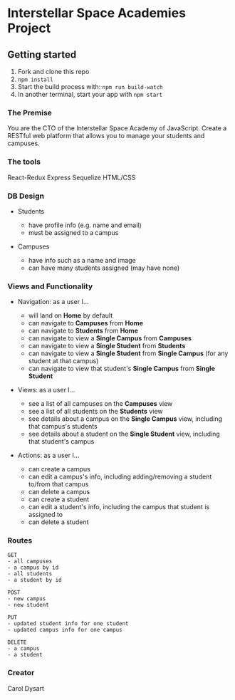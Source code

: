 # Interstellar Space Academies Project

## Getting started

1. Fork and clone this repo
2. `npm install`
3. Start the build process with: `npm run build-watch`
4. In another terminal, start your app with `npm start`

### The Premise

You are the CTO of the Interstellar Space Academy of JavaScript. Create a RESTful web platform that allows you to manage your students and campuses.

### The tools

React-Redux
Express
Sequelize
HTML/CSS

### DB Design

- Students
  * have profile info (e.g. name and email)
  * must be assigned to a campus

- Campuses
  * have info such as a name and image
  * can have many students assigned (may have none)

### Views and Functionality

- Navigation: as a user I...
  * will land on **Home** by default
  * can navigate to **Campuses** from **Home**
  * can navigate to **Students** from **Home**
  * can navigate to view a **Single Campus** from **Campuses**
  * can navigate to view a **Single Student** from **Students**
  * can navigate to view a **Single Student** from **Single Campus** (for any student at that campus)
  * can navigate to view that student's **Single Campus** from **Single Student**

- Views: as a user I...
  * see a list of all campuses on the **Campuses** view
  * see a list of all students on the **Students** view
  * see details about a campus on the **Single Campus** view, including that campus's students
  * see details about a student on the **Single Student** view, including that student's campus

- Actions: as a user I...
  * can create a campus
  * can edit a campus's info, including adding/removing a student to/from that campus
  * can delete a campus
  * can create a student
  * can edit a student's info, including the campus that student is assigned to
  * can delete a student

### Routes

```
GET
- all campuses
- a campus by id
- all students
- a student by id
```

```
POST
- new campus
- new student
```

```
PUT
- updated student info for one student
- updated campus info for one campus
```

```
DELETE
- a campus
- a student
```

### Creator

Carol Dysart
